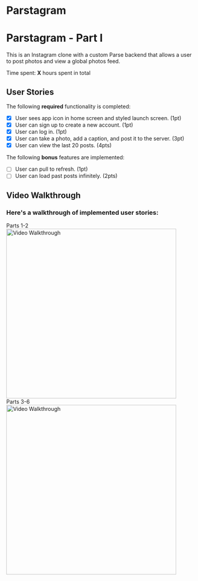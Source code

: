 # Parstagram
# Parstagram - Part I

This is an Instagram clone with a custom Parse backend that allows a user to post photos and view a global photos feed.

Time spent: **X** hours spent in total

## User Stories

The following **required** functionality is completed:

- [X] User sees app icon in home screen and styled launch screen. (1pt)
- [X] User can sign up to create a new account. (1pt)
- [X] User can log in. (1pt)
- [X] User can take a photo, add a caption, and post it to the server. (3pt)
- [X] User can view the last 20 posts. (4pts)

The following **bonus** features are implemented:

- [ ] User can pull to refresh. (1pt)
- [ ] User can load past posts infinitely. (2pts)

## Video Walkthrough

### Here's a walkthrough of implemented user stories:

Parts 1-2<br />
<img src='https://github.com/oliviagillam/Parstagram/blob/master/ezgif.com-gif-maker%20(7).gif' title='Parts 1-2' width='450' alt='Video Walkthrough' />
<br />
Parts 3-6<br />
<img src='https://github.com/oliviagillam/Parstagram/blob/master/ezgif.com-gif-maker%20(6).gif' title='Parts 3-5' width='450' alt='Video Walkthrough' />
